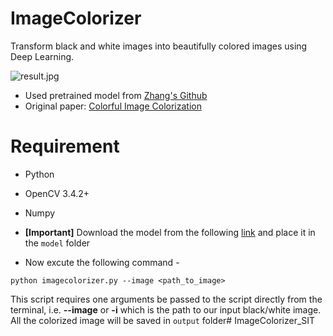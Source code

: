 # ImageColorizer
Transform black and white images into beautifully colored images using Deep Learning.

![result.jpg](images/result.png)

- Used pretrained model from [Zhang's Github](https://github.com/richzhang/colorization)  
- Original paper: [Colorful Image Colorization](https://arxiv.org/pdf/1603.08511.pdf)


  

# Requirement
- Python
- OpenCV 3.4.2+
- Numpy
  



- **[Important]** Download the model from the following [link](https://drive.google.com/drive/folders/1hNvYYq9i7XYMhv9AtH9bFXRpxP8YcGo_?usp=sharing) and place it in the `model` folder

- Now excute the following command -
```
python imagecolorizer.py --image <path_to_image>
```
This script requires one arguments be passed to the script directly from the terminal, i.e. **--image** or **-i** which is the path to our input black/white image. All the colorized image will be saved in `output` folder#   I m a g e C o l o r i z e r _ S I T 
 
 
